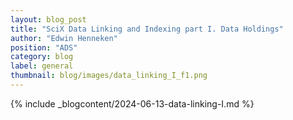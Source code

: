 ```yaml
---
layout: blog_post
title: "SciX Data Linking and Indexing part I. Data Holdings"
author: "Edwin Henneken"
position: "ADS"
category: blog
label: general
thumbnail: blog/images/data_linking_I_f1.png
---
```


{% include _blogcontent/2024-06-13-data-linking-I.md %}
